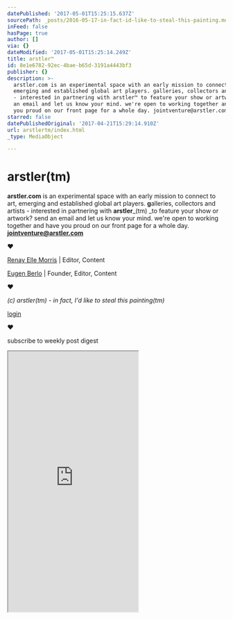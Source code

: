 ```yaml
---
datePublished: '2017-05-01T15:25:15.637Z'
sourcePath: _posts/2016-05-17-in-fact-id-like-to-steal-this-painting.md
inFeed: false
hasPage: true
author: []
via: {}
dateModified: '2017-05-01T15:25:14.249Z'
title: arstler™
id: 8e1e6782-92ec-4bae-b65d-3191a4443bf3
publisher: {}
description: >-
  arstler.com is an experimental space with an early mission to connect to art,
  emerging and established global art players. galleries, collectors and artists
  - interested in partnering with arstler™ to feature your show or artwork? send
  an email and let us know your mind. we're open to working together and have
  you proud on our front page for a whole day. jointventure@arstler.com
starred: false
datePublishedOriginal: '2017-04-21T15:29:14.910Z'
url: arstlertm/index.html
_type: MediaObject

---
```

# arstler(tm)

**arstler.com** is an experimental space with an early mission to connect to art, emerging and established global art players. **g**alleries, collectors and artists - interested in partnering with **arstler**_(tm) _to feature your show or artwork? send an email and let us know your mind. we're open to working together and have you proud on our front page for a whole day. **jointventure@arstler.com**

**♥**

[Renay Elle Morris][0] | Editor, Content

[Eugen Berlo][1] | Founder, Editor, Content

**♥**

_(c) arstler(tm) - in fact, I'd like to steal this painting(tm)_

[login][2]

**♥**

subscribe to weekly post digest

<iframe src="https://the-grid.github.io/ed-userhtml/?g=eJwtjEEOwiAQAL-y2cSjArEa05b-pQLCJiwQwFh_r9EeZzKZmR51ZQetGo2h99JGIXi1TEwnk1k08ulZmjgrdR1u4p8jNFNzjJS8xpQRfvaeq3VVo0QIjnzoGi9Kfdv-jk4jr9vxRbaHEQYpyzbBTkrKw4TLvM-XD6pFMKM" height="600" style=""></iframe>



[0]: http://arstler.com/renay-elle-morris/
[1]: http://berlo.net/genu-eugen-berlo/
[2]: https://app.thegrid.io/